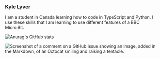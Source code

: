 ### Kyle Lyver

I am a student in Canada learning how to code in TypeScript and Python. I use these skills that I am learning to use different features of a BBC Micro:Bit.


![Anurag's GitHub stats](https://github-readme-stats.vercel.app/api?username=kyle-lyver&hide=contribs,prs)

![Screenshot of a comment on a GitHub issue showing an image, added in the Markdown, of an Octocat smiling and raising a tentacle.](https://myoctocat.com/assets/images/base-octocat.svg)
